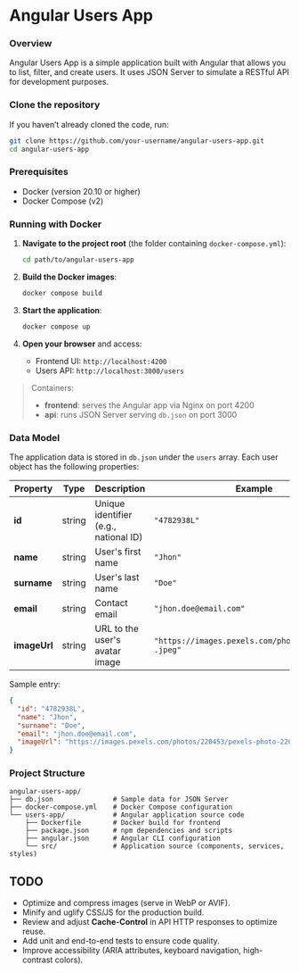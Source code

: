 # Angular Users App

### Overview

Angular Users App is a simple application built with Angular that allows you to list, filter, and create users. It uses JSON Server to simulate a RESTful API for development purposes.

### Clone the repository

If you haven’t already cloned the code, run:

```bash
git clone https://github.com/your-username/angular-users-app.git
cd angular-users-app
```

### Prerequisites

- Docker (version 20.10 or higher)
- Docker Compose (v2)

### Running with Docker

1. **Navigate to the project root** (the folder containing `docker-compose.yml`):

   ```bash
   cd path/to/angular-users-app
   ```
2. **Build the Docker images**:

   ```bash
   docker compose build
   ```
3. **Start the application**:

   ```bash
   docker compose up
   ```
4. **Open your browser** and access:

   * Frontend UI: `http://localhost:4200`
   * Users API:    `http://localhost:3000/users`

> Containers:
>
> * **frontend**: serves the Angular app via Nginx on port 4200
> * **api**: runs JSON Server serving `db.json` on port 3000

### Data Model

The application data is stored in `db.json` under the `users` array. Each user object has the following properties:

| Property     | Type   | Description                                   | Example                                               |
| ------------ | ------ | --------------------------------------------- | ----------------------------------------------------- |
| **id**       | string | Unique identifier (e.g., national ID)         | `"4782938L"`                                          |
| **name**     | string | User's first name                             | `"Jhon"`                                              |
| **surname**  | string | User's last name                              | `"Doe"`                                               |
| **email**    | string | Contact email                                 | `"jhon.doe@email.com"`                                |
| **imageUrl** | string | URL to the user's avatar image                | `"https://images.pexels.com/photos/220453/... .jpeg"` |

Sample entry:

```json
{
  "id": "4782938L",
  "name": "Jhon",
  "surname": "Doe",
  "email": "jhon.doe@email.com",
  "imageUrl": "https://images.pexels.com/photos/220453/pexels-photo-220453.jpeg"
}
```

### Project Structure

```
angular-users-app/
├── db.json               # Sample data for JSON Server
├── docker-compose.yml    # Docker Compose configuration
└── users-app/            # Angular application source code
    ├── Dockerfile        # Docker build for frontend
    ├── package.json      # npm dependencies and scripts
    ├── angular.json      # Angular CLI configuration
    └── src/              # Application source (components, services, styles)
```

## TODO

- Optimize and compress images (serve in WebP or AVIF).  
- Minify and uglify CSS/JS for the production build.  
- Review and adjust **Cache-Control** in API HTTP responses to optimize reuse.  
- Add unit and end-to-end tests to ensure code quality.  
- Improve accessibility (ARIA attributes, keyboard navigation, high-contrast colors).  
